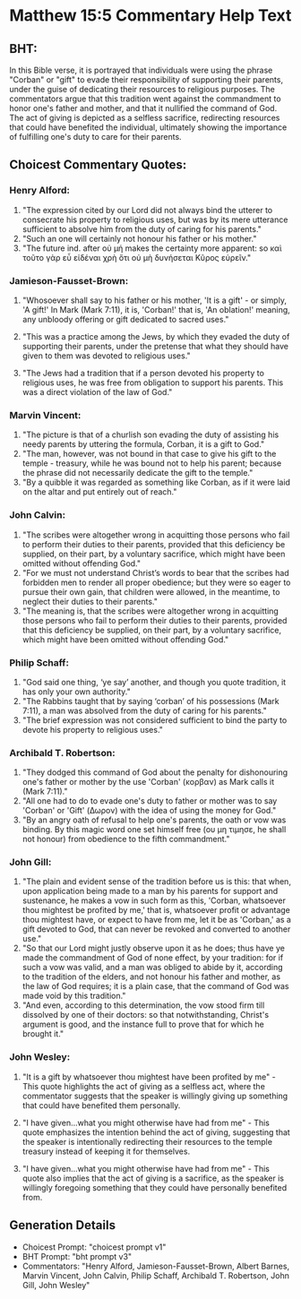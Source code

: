 # Matthew 15:5 Commentary Help Text

## BHT:
In this Bible verse, it is portrayed that individuals were using the phrase "Corban" or "gift" to evade their responsibility of supporting their parents, under the guise of dedicating their resources to religious purposes. The commentators argue that this tradition went against the commandment to honor one's father and mother, and that it nullified the command of God. The act of giving is depicted as a selfless sacrifice, redirecting resources that could have benefited the individual, ultimately showing the importance of fulfilling one's duty to care for their parents.

## Choicest Commentary Quotes:
### Henry Alford:
1. "The expression cited by our Lord did not always bind the utterer to consecrate his property to religious uses, but was by its mere utterance sufficient to absolve him from the duty of caring for his parents."
2. "Such an one will certainly not honour his father or his mother."
3. "The future ind. after οὐ μή makes the certainty more apparent: so καὶ τοῦτο γὰρ εὖ εἰδέναι χρὴ ὅτι οὐ μὴ δυνήσεται Κῦρος εὑρεῖν."

### Jamieson-Fausset-Brown:
1. "Whosoever shall say to his father or his mother, 'It is a gift' - or simply, 'A gift!' In Mark (Mark 7:11), it is, 'Corban!' that is, 'An oblation!' meaning, any unbloody offering or gift dedicated to sacred uses." 

2. "This was a practice among the Jews, by which they evaded the duty of supporting their parents, under the pretense that what they should have given to them was devoted to religious uses." 

3. "The Jews had a tradition that if a person devoted his property to religious uses, he was free from obligation to support his parents. This was a direct violation of the law of God."

### Marvin Vincent:
1. "The picture is that of a churlish son evading the duty of assisting his needy parents by uttering the formula, Corban, it is a gift to God."
2. "The man, however, was not bound in that case to give his gift to the temple - treasury, while he was bound not to help his parent; because the phrase did not necessarily dedicate the gift to the temple."
3. "By a quibble it was regarded as something like Corban, as if it were laid on the altar and put entirely out of reach."

### John Calvin:
1. "The scribes were altogether wrong in acquitting those persons who fail to perform their duties to their parents, provided that this deficiency be supplied, on their part, by a voluntary sacrifice, which might have been omitted without offending God."
2. "For we must not understand Christ’s words to bear that the scribes had forbidden men to render all proper obedience; but they were so eager to pursue their own gain, that children were allowed, in the meantime, to neglect their duties to their parents."
3. "The meaning is, that the scribes were altogether wrong in acquitting those persons who fail to perform their duties to their parents, provided that this deficiency be supplied, on their part, by a voluntary sacrifice, which might have been omitted without offending God."

### Philip Schaff:
1. "God said one thing, ‘ye say’ another, and though you quote tradition, it has only your own authority."
2. "The Rabbins taught that by saying ‘corban’ of his possessions (Mark 7:11), a man was absolved from the duty of caring for his parents."
3. "The brief expression was not considered sufficient to bind the party to devote his property to religious uses."

### Archibald T. Robertson:
1. "They dodged this command of God about the penalty for dishonouring one's father or mother by the use 'Corban' (κορβαν) as Mark calls it (Mark 7:11)."
2. "All one had to do to evade one's duty to father or mother was to say 'Corban' or 'Gift' (Δωρον) with the idea of using the money for God."
3. "By an angry oath of refusal to help one's parents, the oath or vow was binding. By this magic word one set himself free (ου μη τιμησε, he shall not honour) from obedience to the fifth commandment."

### John Gill:
1. "The plain and evident sense of the tradition before us is this: that when, upon application being made to a man by his parents for support and sustenance, he makes a vow in such form as this, 'Corban, whatsoever thou mightest be profited by me,' that is, whatsoever profit or advantage thou mightest have, or expect to have from me, let it be as 'Corban,' as a gift devoted to God, that can never be revoked and converted to another use."
2. "So that our Lord might justly observe upon it as he does; thus have ye made the commandment of God of none effect, by your tradition: for if such a vow was valid, and a man was obliged to abide by it, according to the tradition of the elders, and not honour his father and mother, as the law of God requires; it is a plain case, that the command of God was made void by this tradition."
3. "And even, according to this determination, the vow stood firm till dissolved by one of their doctors: so that notwithstanding, Christ's argument is good, and the instance full to prove that for which he brought it."

### John Wesley:
1. "It is a gift by whatsoever thou mightest have been profited by me" - This quote highlights the act of giving as a selfless act, where the commentator suggests that the speaker is willingly giving up something that could have benefited them personally.

2. "I have given...what you might otherwise have had from me" - This quote emphasizes the intention behind the act of giving, suggesting that the speaker is intentionally redirecting their resources to the temple treasury instead of keeping it for themselves.

3. "I have given...what you might otherwise have had from me" - This quote also implies that the act of giving is a sacrifice, as the speaker is willingly foregoing something that they could have personally benefited from.


## Generation Details
- Choicest Prompt: "choicest prompt v1"
- BHT Prompt: "bht prompt v3"
- Commentators: "Henry Alford, Jamieson-Fausset-Brown, Albert Barnes, Marvin Vincent, John Calvin, Philip Schaff, Archibald T. Robertson, John Gill, John Wesley"
